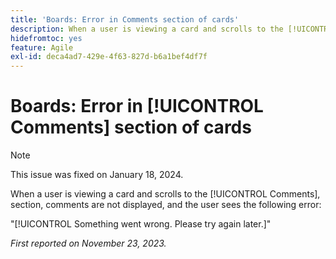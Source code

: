 ```yaml
---
title: 'Boards: Error in Comments section of cards'
description: When a user is viewing a card and scrolls to the [!UICONTROL Comments], section, comments are not displayed, and the user sees an error.
hidefromtoc: yes
feature: Agile
exl-id: deca4ad7-429e-4f63-827d-b6a1bef4df7f
---
```

# Boards: Error in [!UICONTROL Comments] section of cards

>[!NOTE]
>
>This issue was fixed on January 18, 2024.

When a user is viewing a card and scrolls to the [!UICONTROL Comments], section, comments are not displayed, and the user sees the following error:

"[!UICONTROL Something went wrong. Please try again later.]"

_First reported on November 23, 2023._
